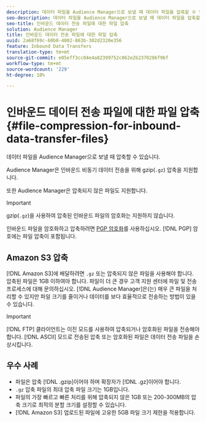 ```yaml
---
description: 데이터 파일을 Audience Manager으로 보낼 때 데이터 파일을 압축할 수 있습니다.
seo-description: 데이터 파일을 Audience Manager으로 보낼 때 데이터 파일을 압축할 수 있습니다.
seo-title: 인바운드 데이터 전송 파일에 대한 파일 압축
solution: Audience Manager
title: 인바운드 데이터 전송 파일에 대한 파일 압축
uuid: 2a68f69c-60b0-4002-863b-302d2320e356
feature: Inbound Data Transfers
translation-type: tm+mt
source-git-commit: e05eff3cc04e4a82399752c862e2b2370286f96f
workflow-type: tm+mt
source-wordcount: '229'
ht-degree: 10%

---
```



# 인바운드 데이터 전송 파일에 대한 파일 압축{#file-compression-for-inbound-data-transfer-files}

데이터 파일을 Audience Manager으로 보낼 때 압축할 수 있습니다.

<!-- inbound-file-compression.xml -->

Audience Manager은 인바운드 비동기 데이터 전송을 위해 gzip(`.gz`) 압축을 지원합니다.

또한 Audience Manager은 압축되지 않은 파일도 지원합니다.

>[!IMPORTANT]
>
>gzip(`.gz`)을 사용하여 압축된 인바운드 파일의 암호화는 지원하지 않습니다.
>
>인바운드 파일을 암호화하고 압축하려면 [PGP 암호화](../../../integration/sending-audience-data/batch-data-transfer-explained/inbound-file-encryption.md)를 사용하십시오. [!DNL PGP] 암호에는 파일 압축이 포함됩니다.

## Amazon S3 압축

[!DNL Amazon S3]에 배달하려면 `.gz` 또는 압축되지 않은 파일을 사용해야 합니다. 압축된 파일은 1GB 이하여야 합니다. 파일이 더 큰 경우 고객 지원 센터에 파일 및 전송 프로세스에 대해 문의하십시오. [!DNL Audience Manager]은(는) 매우 큰 파일을 처리할 수 있지만 파일 크기를 줄이거나 데이터를 보다 효율적으로 전송하는 방법이 있을 수 있습니다.

>[!IMPORTANT]
>
>[!DNL FTP] 클라이언트는 이진 모드를 사용하여 압축되거나 암호화된 파일을 전송해야 합니다. [!DNL ASCII] 모드로 전송된 압축 또는 암호화된 파일은 데이터 전송 파일을 손상시킵니다.

## 우수 사례

* 파일은 압축 [!DNL .gzip]이어야 하며 확장자가 [!DNL .gz]이어야 합니다.
* `.gz` 압축 파일의 최대 압축 파일 크기는 1GB입니다.
* 파일의 가장 빠르고 빠른 처리를 위해 압축되지 않은 1GB 또는 200-300MB의 압축 크기로 최적의 분할 크기를 설정할 수 있습니다.
* [!DNL Amazon S3] 업로드된 파일에 고유한 5GB 파일 크기 제한을 적용합니다.
